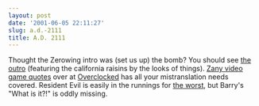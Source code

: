 ```yaml
---
layout: post
date: '2001-06-05 22:11:27'
slug: a.d.-2111
title: A.D. 2111
---
```


Thought the Zerowing intro was (set us up) the bomb? You should see [the outro](http://zanyvg.overclocked.org/zerowing/zerowing-ending.gif) (featuring the california raisins by the looks of things). [Zany video game quotes](http://zanyvg.overclocked.org/) over at [Overclocked](http://www.overclocked.org) has all your mistranslation needs covered. Resident Evil is easily in the runnings for [the worst](http://zanyvg.overclocked.org/residentevil/relockpick.wav), but Barry's "What is it?!" is oddly missing.